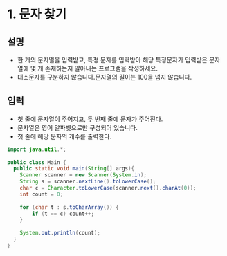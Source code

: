 # 1. 문자 찾기

## 설명
* 한 개의 문자열을 입력받고, 특정 문자를 입력받아 해당 특정문자가 입력받은 문자열에 몇 개 존재하는지 알아내는 프로그램을 작성하세요.
* 대소문자를 구분하지 않습니다.문자열의 길이는 100을 넘지 않습니다.

## 입력
* 첫 줄에 문자열이 주어지고, 두 번째 줄에 문자가 주어진다.
* 문자열은 영어 알파벳으로만 구성되어 있습니다.
* 첫 줄에 해당 문자의 개수를 출력한다.

```java
import java.util.*;
  
public class Main {
  public static void main(String[] args){
    Scanner scanner = new Scanner(System.in);
    String s = scanner.nextLine().toLowerCase();
    char c = Character.toLowerCase(scanner.next().charAt(0));
    int count = 0;
    
    for (char t : s.toCharArray()) {
     	if (t == c) count++;
    }
    
    System.out.println(count);
  }
}
```